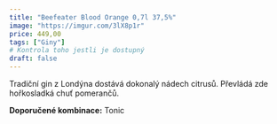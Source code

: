 ```yaml
---
title: "Beefeater Blood Orange 0,7l 37,5%"
image: "https://imgur.com/3lX8p1r"
price: 449,00
tags: ["Giny"] 
# Kontrola toho jestli je dostupný
draft: false
---
```

Tradiční gin z Londýna dostává dokonalý nádech citrusů. Převládá zde hořkosladká chuť pomerančů.

**Doporučené kombinace:** Tonic 
